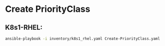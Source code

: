 # Create PriorityClass

## K8s1-RHEL:
```bash
ansible-playbook -i inventory/k8s1_rhel.yaml Create-PriorityClass.yaml -b
```